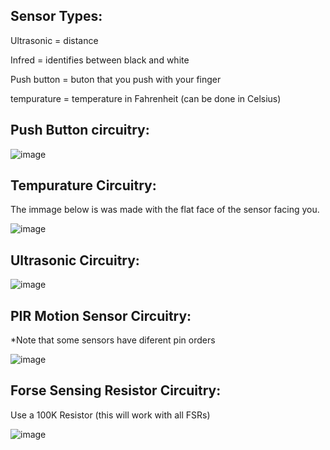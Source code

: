 
## Sensor Types:

Ultrasonic = distance

Infred = identifies between black and white

Push button = buton that you push with your finger

tempurature = temperature in Fahrenheit (can be done in Celsius)



## Push Button circuitry:

![image](https://user-images.githubusercontent.com/120524043/230997638-c1651f50-997c-4761-ac23-1586b8a1d3a9.png)

## Tempurature Circuitry:

The immage below is was made with the flat face of the sensor facing you.

![image](https://user-images.githubusercontent.com/120524043/231288956-90c67553-f2b2-4c41-82ea-772183347419.png)

## Ultrasonic Circuitry:

![image](https://user-images.githubusercontent.com/120524043/235040956-bbf6cfdd-f33f-45ce-aefd-5ebdc5d0cd28.png)

## PIR Motion Sensor Circuitry:

 *Note that some sensors have diferent pin orders
 
 ![image](https://user-images.githubusercontent.com/120524043/235059536-3108d695-05bd-4d2b-9d65-aee22c5eb802.png)

## Forse Sensing Resistor Circuitry:

Use a 100K Resistor (this will work with all FSRs)

![image](https://github.com/At-Home-Projects/Sensor-Code/assets/120524043/f2189d19-f2d0-4178-8972-81c009cfd761)
